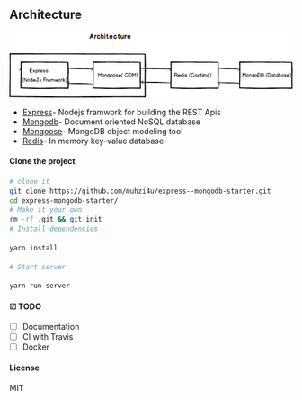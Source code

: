 ## Architecture

<img src="sketch/Architecture.png" alt="architecture" />

* [Express](https://expressjs.com/)- Nodejs framwork for building the REST Apis
* [Mongodb](http://mongodb.com/)- Document oriented NoSQL database
* [Mongoose](https://http://mongoosejs.com)- MongoDB object modeling tool
* [Redis](https://redis.io/)- In memory key-value database

#### Clone the project

```sh
# clone it
git clone https://github.com/muhzi4u/express--mongodb-starter.git
cd express-mongodb-starter/
# Make it your own
rm -rf .git && git init
# Install dependencies

yarn install

# Start server

yarn run server
```

#### ☑ TODO

* [ ] Documentation
* [ ] CI with Travis
* [ ] Docker

#### License

MIT

```

```
